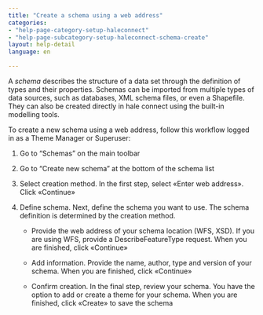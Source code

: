 ```yaml
---
title: "Create a schema using a web address"
categories:
- "help-page-category-setup-haleconnect"
- "help-page-subcategory-setup-haleconnect-schema-create"
layout: help-detail
language: en

---
```


A *schema* describes the structure of a data set through the definition of types and their properties. Schemas can be imported from multiple types of data sources, such as databases, XML schema files, or even a Shapefile. They can also be created directly in hale connect using the built-in modelling tools.

To create a new schema using a web address, follow this workflow logged in as a Theme Manager or Superuser:

1.	Go to “Schemas” on the main toolbar
2.	Go to “Create new schema” at the bottom of the schema list
3.	Select creation method. In the first step, select &laquo;Enter web address&raquo;. Click &laquo;Continue&raquo;
4.	Define schema. Next, define the schema you want to use. The schema definition is determined by the creation method.

    * Provide the web address of your schema location (WFS, XSD). If you are using WFS, provide a DescribeFeatureType request. When you are finished, click &laquo;Continue&raquo;

    * Add information. Provide the name, author, type and version of your schema. When you are finished, click &laquo;Continue&raquo;

    * Confirm creation. In the final step, review your schema. You have the option to add or create a theme for your schema. When you are finished, click &laquo;Create&raquo; to save the schema
